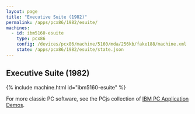```yaml
---
layout: page
title: "Executive Suite (1982)"
permalink: /apps/pcx86/1982/esuite/
machines:
  - id: ibm5160-esuite
    type: pcx86
    config: /devices/pcx86/machine/5160/mda/256kb/fake188/machine.xml
    state: /apps/pcx86/1982/esuite/state.json
---
```


Executive Suite (1982)
----------------------

{% include machine.html id="ibm5160-esuite" %}

For more classic PC software, see the PCjs collection of [IBM PC Application Demos](/apps/pcx86/).
